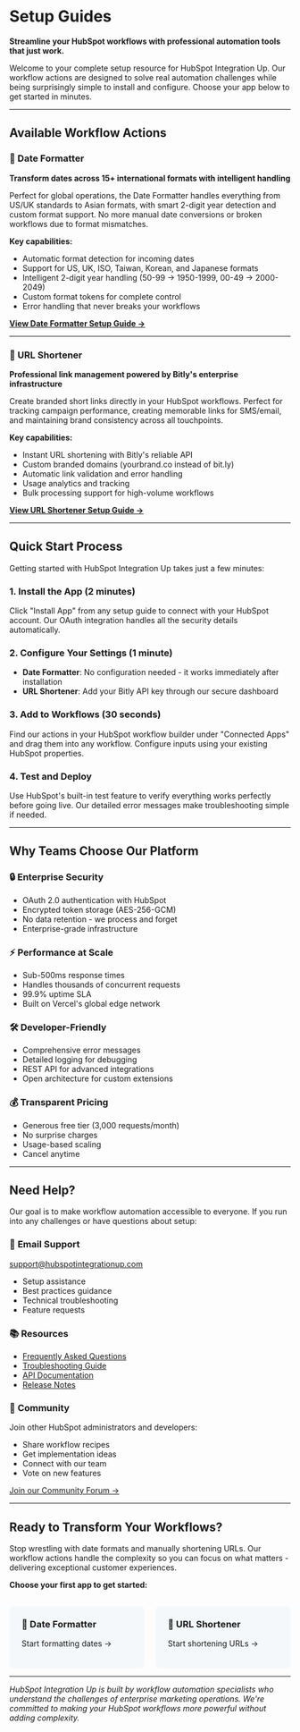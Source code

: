 # Setup Guides

**Streamline your HubSpot workflows with professional automation tools that just work.**

Welcome to your complete setup resource for HubSpot Integration Up. Our workflow actions are designed to solve real automation challenges while being surprisingly simple to install and configure. Choose your app below to get started in minutes.

---

## Available Workflow Actions

### 📅 Date Formatter
**Transform dates across 15+ international formats with intelligent handling**

Perfect for global operations, the Date Formatter handles everything from US/UK standards to Asian formats, with smart 2-digit year detection and custom format support. No more manual date conversions or broken workflows due to format mismatches.

**Key capabilities:**
- Automatic format detection for incoming dates
- Support for US, UK, ISO, Taiwan, Korean, and Japanese formats
- Intelligent 2-digit year handling (50-99 → 1950-1999, 00-49 → 2000-2049)
- Custom format tokens for complete control
- Error handling that never breaks your workflows

[**View Date Formatter Setup Guide →**](./DATE_FORMATTER_SETUP.md)

---

### 🔗 URL Shortener
**Professional link management powered by Bitly's enterprise infrastructure**

Create branded short links directly in your HubSpot workflows. Perfect for tracking campaign performance, creating memorable links for SMS/email, and maintaining brand consistency across all touchpoints.

**Key capabilities:**
- Instant URL shortening with Bitly's reliable API
- Custom branded domains (yourbrand.co instead of bit.ly)
- Automatic link validation and error handling
- Usage analytics and tracking
- Bulk processing support for high-volume workflows

[**View URL Shortener Setup Guide →**](./URL_SHORTENER_SETUP.md)

---

## Quick Start Process

Getting started with HubSpot Integration Up takes just a few minutes:

### 1. **Install the App** (2 minutes)
Click "Install App" from any setup guide to connect with your HubSpot account. Our OAuth integration handles all the security details automatically.

### 2. **Configure Your Settings** (1 minute)
- **Date Formatter**: No configuration needed - it works immediately after installation
- **URL Shortener**: Add your Bitly API key through our secure dashboard

### 3. **Add to Workflows** (30 seconds)
Find our actions in your HubSpot workflow builder under "Connected Apps" and drag them into any workflow. Configure inputs using your existing HubSpot properties.

### 4. **Test and Deploy**
Use HubSpot's built-in test feature to verify everything works perfectly before going live. Our detailed error messages make troubleshooting simple if needed.

---

## Why Teams Choose Our Platform

### 🔒 **Enterprise Security**
- OAuth 2.0 authentication with HubSpot
- Encrypted token storage (AES-256-GCM)
- No data retention - we process and forget
- Enterprise-grade infrastructure

### ⚡ **Performance at Scale**
- Sub-500ms response times
- Handles thousands of concurrent requests
- 99.9% uptime SLA
- Built on Vercel's global edge network

### 🛠️ **Developer-Friendly**
- Comprehensive error messages
- Detailed logging for debugging
- REST API for advanced integrations
- Open architecture for custom extensions

### 💰 **Transparent Pricing**
- Generous free tier (3,000 requests/month)
- No surprise charges
- Usage-based scaling
- Cancel anytime

---

## Need Help?

Our goal is to make workflow automation accessible to everyone. If you run into any challenges or have questions about setup:

### 📧 **Email Support**
[support@hubspotintegrationup.com](mailto:support@hubspotintegrationup.com)
- Setup assistance
- Best practices guidance
- Technical troubleshooting
- Feature requests

### 📚 **Resources**
- [Frequently Asked Questions](./FAQ.md)
- [Troubleshooting Guide](./TROUBLESHOOTING.md)
- [API Documentation](./API.md)
- [Release Notes](./RELEASES.md)

### 💬 **Community**
Join other HubSpot administrators and developers:
- Share workflow recipes
- Get implementation ideas
- Connect with our team
- Vote on new features

[Join our Community Forum →](https://community.hubspotintegrationup.com)

---

## Ready to Transform Your Workflows?

Stop wrestling with date formats and manually shortening URLs. Our workflow actions handle the complexity so you can focus on what matters - delivering exceptional customer experiences.

**Choose your first app to get started:**

<div style="display: flex; gap: 20px; margin-top: 30px;">
  <div style="flex: 1;">
    <a href="./DATE_FORMATTER_SETUP.md" style="display: block; padding: 20px; background: #f5f8fa; border-radius: 8px; text-decoration: none; color: inherit; border: 2px solid transparent; transition: all 0.2s;">
      <h3 style="margin-top: 0;">📅 Date Formatter</h3>
      <p>Start formatting dates →</p>
    </a>
  </div>
  <div style="flex: 1;">
    <a href="./URL_SHORTENER_SETUP.md" style="display: block; padding: 20px; background: #f5f8fa; border-radius: 8px; text-decoration: none; color: inherit; border: 2px solid transparent; transition: all 0.2s;">
      <h3 style="margin-top: 0;">🔗 URL Shortener</h3>
      <p>Start shortening URLs →</p>
    </a>
  </div>
</div>

---

*HubSpot Integration Up is built by workflow automation specialists who understand the challenges of enterprise marketing operations. We're committed to making your HubSpot workflows more powerful without adding complexity.*